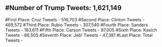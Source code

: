 #Number of Trump Tweets: 1,621,149
---
#First Place: Cruz Tweets - 516,703
#Second Place: Clinton Tweets - 469,572
#Third Place: Rubio Tweets - 307,540
#Fourth Place: Sanders Tweets - 183,611
#Fifth Place: Carson Tweets - 97,005
#Sixth Place: Kasich Tweets - 86,505
#Seventh Place: Jeb! Tweets - 47,381
#Last Place: Total Tweets -  
